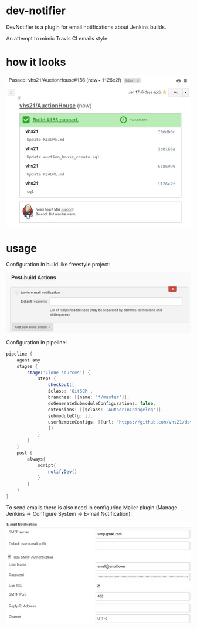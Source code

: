 # dev-notifier
DevNotifier is a plugin for email notifications about Jenkins builds.

An attempt to mimic Travis CI emails style.

# how it looks
![DevNotifier email](/.github/images/devnotifier.jpg)

# usage
Configuration in build like freestyle project:

![Freestyle job config](/.github/images/build.jpg)


Configuration in pipeline:
```groovy
pipeline {
    agent any
    stages {
        stage('Clone sources') {
            steps {
                checkout([
                $class: 'GitSCM', 
                branches: [[name: '*/master']], 
                doGenerateSubmoduleConfigurations: false, 
                extensions: [[$class: 'AuthorInChangelog']], 
                submoduleCfg: [], 
                userRemoteConfigs: [[url: 'https://github.com/vhs21/dev-notifier']]
                ])
            }
        }
    }
    post {
        always{
            script{
                notifyDev()
            }
        }
    }
}
```

To send emails there is also need in configuring Mailer plugin (Manage Jenkins &rarr; Configure System &rarr; E-mail Notification):

![Mailer config](/.github/images/mailer_config.jpg)
